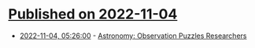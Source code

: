 # [Published on 2022-11-04](index.md)

* [2022-11-04, 05:26:00](https://soylentnews.org/article.pl?sid=22/11/02/2115207&from=rss) - [Astronomy: Observation Puzzles Researchers](https://soylentnews.org/article.pl?sid=22/11/02/2115207&from=rss)
